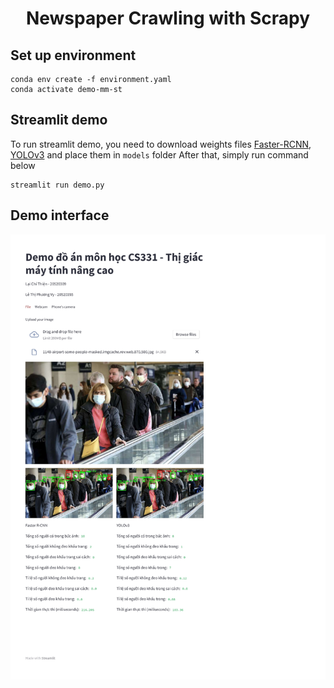 <!-- Title -->
<h1 align="center"><b>Newspaper Crawling with Scrapy</b></h1>

## Set up environment

```
conda env create -f environment.yaml
conda activate demo-mm-st
```

## Streamlit demo

To run streamlit demo, you need to download weights files [Faster-RCNN](https://github.com/laichithien/FaceMaskDetection_StreamlitDemo/releases/download/FaceMaskDetModels/fasterrcnn.pth), [YOLOv3](https://github.com/laichithien/FaceMaskDetection_StreamlitDemo/releases/download/FaceMaskDetModels/yolov3.pth) and place them in `models` folder
After that, simply run command below
```
streamlit run demo.py
```
## Demo interface
![](demo_page-0001.jpg)


